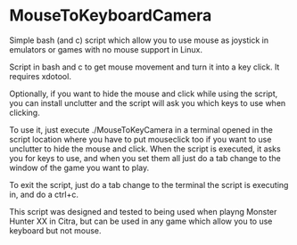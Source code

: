 # MouseToKeyboardCamera
Simple bash (and c) script which allow you to use mouse as joystick in emulators or games with no mouse support in Linux.

Script in bash and c to get mouse movement and turn it into a key click.
It requires xdotool.

Optionally, if you want to hide the mouse and click while using the script, you can install unclutter and the script will ask you which keys to use when clicking.

To use it, just execute ./MouseToKeyCamera in a terminal opened in the script location where you have to put mouseclick too if you want to use unclutter to hide the mouse and click. When the script is executed, it asks you for keys to use, and when you set them all just do a tab change to the window of the game you want to play.

To exit the script, just do a tab change to the terminal the script is executing in, and do a ctrl+c.

This script was designed and tested to being used when playng Monster Hunter XX in Citra, but can be used in any game which allow you to use keyboard but not mouse.
